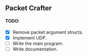Packet Crafter
---

#### TODO:
* [X] Remove packet argument structs.
* [X] Implement UDP.
* [ ] Write the main program.
* [ ] Write documentation.
